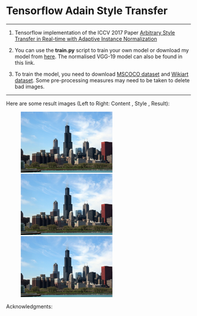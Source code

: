 # Tensorflow Adain Style Transfer

------

1. Tensorflow implementation of the ICCV 2017 Paper [Arbitrary Style Transfer in Real-time with Adaptive Instance Normalization](https://arxiv.org/abs/1703.06868)

2. You can use the  <b>train.py</b> script to train your own model or download my model from [here](https://drive.google.com/drive/folders/1YV57U7U8Aiq2QfBEDflmO3dwuWlBMhOe?usp=sharing). The normalised VGG-19 model can also be found in this link.

3. To train the model, you need to download [MSCOCO dataset](http://cocodataset.org/#download) and [Wikiart dataset](https://www.kaggle.com/c/painter-by-numbers). Some pre-processing measures may need to be taken to delete bad images.

------

Here are some result images (Left to Right: Content , Style , Result):

<figure class="third">
   <img src="./images/content/chicago.jpg" width=250 heigh=250>
   <img src="./images/content/chicago.jpg" width=250 heigh=250>
   <img src="./images/content/chicago.jpg" width=250 heigh=250>
</figure>


Acknowledgments:
